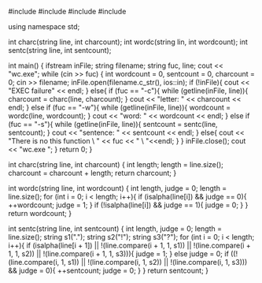 #include<iostream>
#include<fstream>
#include<cctype>
#include<string>

using namespace std;

int charc(string line, int charcount);
int wordc(string lin, int wordcount);
int sentc(string line, int sentcount);


int main()
{
	ifstream inFile;
	string filename;
	string fuc, line;
	cout << "wc.exe";
	while (cin >> fuc)
	{
		int wordcount = 0, sentcount = 0, charcount = 0;
		cin >> filename;
		inFile.open(filename.c_str(),  ios::in);
		if (!inFile){
			cout << "EXEC failure" << endl;
		}
		else{
			if (fuc == "-c"){
				while (getline(inFile, line)){
					charcount = charc(line, charcount);
				}
				cout << "letter: " << charcount << endl;
			}
			else if (fuc == "-w"){
				while (getline(inFile, line)){
					wordcount = wordc(line, wordcount);
				}
				cout << "word: " << wordcount << endl;
			}
			else if (fuc == "-s"){
				while (getline(inFile, line)){
					sentcount = sentc(line, sentcount);
				}
				cout << "sentence: " << sentcount << endl;
			}
			else{
				cout << "There is no this function  \ " << fuc << " \ "<<endl;
			}
		}
		inFile.close();
		cout << "wc.exe ";
	}
	return 0;
}

int charc(string line, int charcount)
{
	int length;
	length = line.size();
	charcount = charcount + length;
	return charcount;
}

int wordc(string line, int wordcount)
{
	int length, judge = 0;
	length = line.size();
	for (int i = 0; i < length; i++){
		if (isalpha(line[i]) && judge == 0){
			++wordcount;
			judge = 1;
		}
		if (!isalpha(line[i]) && judge == 1){
			judge = 0;
		}
	}
	return wordcount;
}

int sentc(string line, int sentcount)
{
	int length, judge = 0;
	length = line.size();
	string s1(".");
	string s2("!");
	string s3("?");
	for (int i = 0; i < length; i++){
		if (isalpha(line[i + 1]) || !(line.compare(i + 1, 1, s1))
			|| !(line.compare(i + 1, 1, s2)) || !(line.compare(i + 1, 1, s3))){
			judge = 1;
		}
		else judge = 0;
		if ((!(line.compare(i, 1, s1)) || !(line.compare(i, 1, s2))
			|| !(line.compare(i, 1, s3))) && judge = 0){
			++sentcount;
			judge = 0;
		}
	}
	return sentcount;
}
